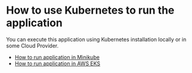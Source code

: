 # How to use Kubernetes to run the application

You can execute this application using Kubernetes installation locally or in some Cloud Provider.

* [How to run application in Minikube](./how-to-run-in-minikube.md)
* [How to run application in AWS EKS](./how-to-run-in-aws.md)
